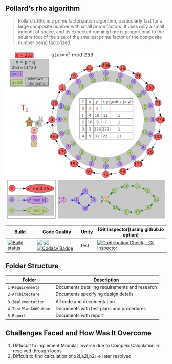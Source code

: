 ## Pollard's rho algorithm

>Pollard’s Rho is a prime factorization algorithm, particularly fast for a large composite number with small prime factors.
 It uses only a small amount of space, and its expected running time is proportional to the square root of the size of the smallest prime factor of the composite number being factorized.

![](https://github.com/pradhanamit/SDLC-Project/blob/main/Rho-.gif)

Build | Code Quality | Unity | [Git Inspector](using github.io option)
------|----------|-------|--------------
|[![Build status](https://ci.appveyor.com/api/projects/status/ltld0n7uep8s7137?svg=true)](https://ci.appveyor.com/project/pradhanamit/sdlc-project-i294m)|![](https://www.code-inspector.com/project/26141/score/svg) ![](https://www.code-inspector.com/project/26141/status/svg) [![Codacy Badge](https://app.codacy.com/project/badge/Grade/312f63ea045e45ac9319a8634c656f2c)](https://www.codacy.com/gh/pradhanamit/SDLC-Project/dashboard?utm_source=github.com&amp;utm_medium=referral&amp;utm_content=pradhanamit/SDLC-Project&amp;utm_campaign=Badge_Grade)|test|[![Contribution Check - Git Inspector](https://github.com/pradhanamit/SDLC-Project/actions/workflows/gitinspector.yml/badge.svg)](https://github.com/pradhanamit/SDLC-Project/actions/workflows/gitinspector.yml)|

## Folder Structure
Folder             | Description
-------------------| -----------------------------------------
`1-Requirements`   | Documents detailing requirements and research
`2-Architecture`   | Documents specifying design details
`3-Implementation` | All code and documentation
`4-TestPlanAndOutput`  | Documents with test plans and procedures
`5-Report`         | Documents with report 


## Challenges Faced and How Was It Overcome

1. Diffucult to implement Modular Inverse due to Complex Calculation -> resolved through loops
2. Diffcult to find calculation of x2i,a2i,b2i -> later resolved
